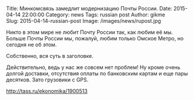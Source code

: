 Title: Минкомсвязь замедлит модернизацию Почты России.
Date: 2015-04-14 22:00:00 
Category: news
Tags: russian post
Author: gikme  
Slug: 2015-04-14-russian-post
Image: /images/news/rupost.jpg

Никто в этом мире не любит Почту России так, как любим её мы. Больше Почты России мы, пожалуй, любим только Омское Метро, но сегодня не об этом.

Собственно, вся суть в заголовке.

Действительно, ведь у нас же совсем нет проблем! Ну кроме очень долгой доставки, отсутствия оплаты по банковским картам и еще пары десятков. Зато грузовики с GPS.

<http://tass.ru/ekonomika/1900513>